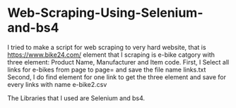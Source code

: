 # Web-Scraping-Using-Selenium-and-bs4
I tried to make a script for web scraping to very hard website, that is https://www.bike24.com/
element that I scraping is e-bike catgory with three element: Product Name, Manufacturer and Item code.
First, I Select all links for e-bikes from page to page= and save the file name links.txt
Second, I do find element for one link to get the three element and save for every links with name e-bike2.csv

The Libraries that I used are Selenium and bs4.
